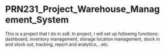 # PRN231_Project_Warehouse_Management_System
This is a project that I do in ss8. In project, I will set up following functions: dashboard, inventory management, storage location management, stock in and stock out,  tracking, report and analytics,...etc.
